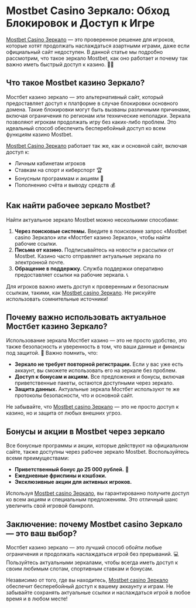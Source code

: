 # Mostbet Casino Зеркало: Обход Блокировок и Доступ к Игре

[Mostbet Casino Зеркало](https://ktbtis024ifqfn0mst.com/beQs) — это проверенное решение для игроков, которые хотят продолжать наслаждаться азартными играми, даже если официальный сайт недоступен. В данной статье мы подробно рассмотрим, что такое зеркало Mostbet, как оно работает и почему так важно иметь быстрый доступ к казино. 🎰🎲

## Что такое Mostbet казино Зеркало?

Мостбет казино зеркало — это альтернативный сайт, который предоставляет доступ к платформе в случае блокировки основного домена. Такие блокировки могут быть вызваны различными причинами, включая ограничения по регионам или технические неполадки. Зеркала позволяют игрокам продолжать игру без каких-либо проблем. Это идеальный способ обеспечить бесперебойный доступ ко всем функциям казино Mostbet.

[Mostbet Casino Зеркало](https://ktbtis024ifqfn0mst.com/beQs) работает так же, как и основной сайт, включая доступ к:

- Личным кабинетам игроков
- Ставкам на спорт и киберспорт 🏆
- Бонусным программам и акциям 🎁
- Пополнению счёта и выводу средств 💰

## Как найти рабочее зеркало Mostbet?

Найти актуальное зеркало Mostbet можно несколькими способами:

1. **Через поисковые системы.** Введите в поисковике запрос «Mostbet casino Зеркало» или «Мостбет казино Зеркало», чтобы найти рабочие ссылки.
2. **Письма от казино.** Подписывайтесь на новости и рассылки от Mostbet. Казино часто отправляет актуальные зеркала по электронной почте.
3. **Обращение в поддержку.** Служба поддержки оперативно предоставляет ссылки на рабочие зеркала. 📞

Для игроков важно иметь доступ к проверенным и безопасным ссылкам, такими, как [Mostbet casino Зеркало](https://ktbtis024ifqfn0mst.com/beQs). Не рискуйте использовать сомнительные источники!

## Почему важно использовать актуальное Мостбет казино Зеркало?

Использование зеркала Мостбет казино — это не просто удобство, это также безопасность и уверенность в том, что ваши данные и финансы под защитой. 🤝 Важно помнить, что:

- **Зеркало не требует повторной регистрации.** Если у вас уже есть аккаунт, вы сможете использовать его на зеркале без проблем.
- **Доступ к бонусам и акциям.** Все предложения и бонусы, включая приветственные пакеты, остаются доступными через зеркало.
- **Защита данных.** Актуальные зеркала Мостбет используют те же протоколы безопасности, что и основной сайт.

Не забывайте, что [Mostbet casino Зеркало](https://ktbtis024ifqfn0mst.com/beQs) — это не просто доступ к казино, но и защита от любых внешних угроз.

## Бонусы и акции в Mostbet через зеркало

Все бонусные программы и акции, которые действуют на официальном сайте, также доступны через рабочее зеркало Mostbet. Воспользуйтесь всеми преимуществами:

- **Приветственный бонус до 25 000 рублей.** 🎁
- **Ежедневные фриспины и кэшбэки.**
- **Эксклюзивные акции для активных игроков.**

Используя [Mostbet casino Зеркало](https://ktbtis024ifqfn0mst.com/beQs), вы гарантированно получите доступ ко всем акциям и специальным предложениям. Это отличный шанс увеличить свой игровой банкролл.

## Заключение: почему Mostbet casino Зеркало — это ваш выбор?

Мостбет казино зеркало — это лучший способ обойти любые ограничения и продолжать наслаждаться игрой без прерываний. 💻 Пользуйтесь актуальными зеркалами, чтобы всегда иметь доступ к своим любимым слотам, спортивным ставкам и бонусам.

Независимо от того, где вы находитесь, [Mostbet casino Зеркало](https://ktbtis024ifqfn0mst.com/beQs) обеспечит бесперебойный доступ к вашему аккаунту и играм. Не забывайте сохранять актуальные ссылки и наслаждаться игрой в любое время и в любом месте!

